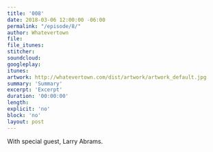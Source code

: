 ```yaml
---
title: '008'
date: 2018-03-06 12:00:00 -06:00
permalink: "/episode/8/"
author: Whatevertown
file:
file_itunes:
stitcher:
soundcloud:
googleplay:
itunes:
artwork: http://whatevertown.com/dist/artwork/artwork_default.jpg
summary: 'Summary'
excerpt: 'Excerpt'
duration: '00:00:00'
length:
explicit: 'no'
block: 'no'
layout: post
---
```


With special guest, Larry Abrams.
